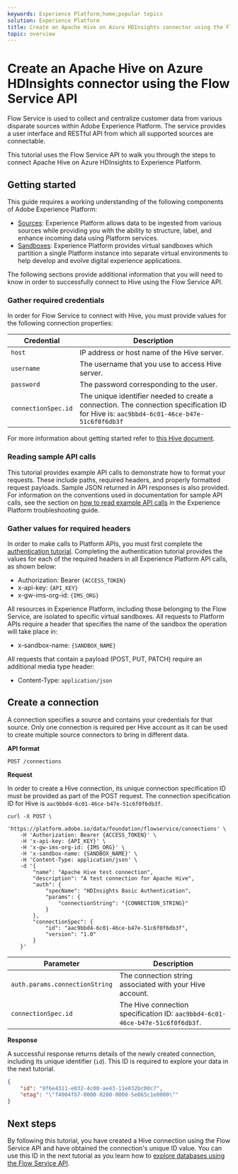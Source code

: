 ```yaml
---
keywords: Experience Platform;home;popular topics
solution: Experience Platform
title: Create an Apache Hive on Azure HDInsights connector using the Flow Service API
topic: overview
---
```


# Create an Apache Hive on Azure HDInsights connector using the Flow Service API

Flow Service is used to collect and centralize customer data from various disparate sources within Adobe Experience Platform. The service provides a user interface and RESTful API from which all supported sources are connectable.

This tutorial uses the Flow Service API to walk you through the steps to connect Apache Hive on Azure HDInsights to Experience Platform.

## Getting started

This guide requires a working understanding of the following components of Adobe Experience Platform:

*   [Sources](../../../../home.md): Experience Platform allows data to be ingested from various sources while providing you with the ability to structure, label, and enhance incoming data using Platform services.
*   [Sandboxes](../../../../../sandboxes/home.md): Experience Platform provides virtual sandboxes which partition a single Platform instance into separate virtual environments to help develop and evolve digital experience applications.

The following sections provide additional information that you will need to know in order to successfully connect to Hive using the Flow Service API.

### Gather required credentials

In order for Flow Service to connect with Hive, you must provide values for the following connection properties:

| Credential | Description |
| ---------- | ----------- |
| `host` | IP address or host name of the Hive server. |
| `username` | The username that you use to access Hive server.|
| `password` | The password corresponding to the user. |
| `connectionSpec.id` | The unique identifier needed to create a connection. The connection specification ID for Hive is: `aac9bbd4-6c01-46ce-b47e-51c6f0f6db3f` |

For more information about getting started refer to [this Hive document](https://cwiki.apache.org/confluence/display/Hive/Tutorial#Tutorial-GettingStarted).

### Reading sample API calls

This tutorial provides example API calls to demonstrate how to format your requests. These include paths, required headers, and properly formatted request payloads. Sample JSON returned in API responses is also provided. For information on the conventions used in documentation for sample API calls, see the section on [how to read example API calls](../../../../../landing/troubleshooting.md#how-do-i-format-an-api-request) in the Experience Platform troubleshooting guide.

### Gather values for required headers

In order to make calls to Platform APIs, you must first complete the [authentication tutorial](../../../../../tutorials/authentication.md). Completing the authentication tutorial provides the values for each of the required headers in all Experience Platform API calls, as shown below:

*   Authorization: Bearer `{ACCESS_TOKEN}`
*   x-api-key: `{API_KEY}`
*   x-gw-ims-org-id: `{IMS_ORG}`

All resources in Experience Platform, including those belonging to the Flow Service, are isolated to specific virtual sandboxes. All requests to Platform APIs require a header that specifies the name of the sandbox the operation will take place in:

*   x-sandbox-name: `{SANDBOX_NAME}`

All requests that contain a payload (POST, PUT, PATCH) require an additional media type header:

*   Content-Type: `application/json`

## Create a connection

A connection specifies a source and contains your credentials for that source. Only one connection is required per Hive account as it can be used to create multiple source connectors to bring in different data.

**API format**

```http
POST /connections
```

**Request**

In order to create a Hive connection, its unique connection specification ID must be provided as part of the POST request. The connection specification ID for Hive is `aac9bbd4-6c01-46ce-b47e-51c6f0f6db3f`.

```shell
curl -X POST \
    'https://platform.adobe.io/data/foundation/flowservice/connections' \
    -H 'Authorization: Bearer {ACCESS_TOKEN}' \
    -H 'x-api-key: {API_KEY}' \
    -H 'x-gw-ims-org-id: {IMS_ORG}' \
    -H 'x-sandbox-name: {SANDBOX_NAME}' \
    -H 'Content-Type: application/json' \
    -d '{
        "name": "Apache Hive test connection",
        "description": "A test connection for Apache Hive",
        "auth": {
            "specName": "HDInsights Basic Authentication",
            "params": {
                "connectionString": "{CONNECTION_STRING}"
            }
        },
        "connectionSpec": {
            "id": "aac9bbd4-6c01-46ce-b47e-51c6f0f6db3f",
            "version": "1.0"
        }
    }'
```

| Parameter | Description |
| --------- | ----------- |
| `auth.params.connectionString` | The connection string associated with your Hive account. |
| `connectionSpec.id` | The Hive connection specification ID: `aac9bbd4-6c01-46ce-b47e-51c6f0f6db3f`. |

**Response**

A successful response returns details of the newly created connection, including its unique identifier (`id`). This ID is required to explore your data in the next tutorial.

```json
{
    "id": "9f6e4311-e032-4c00-ae43-11e032bc00c7",
    "etag": "\"f4004fb7-0000-0200-0000-5e865c1e0000\""
}
```

## Next steps

By following this tutorial, you have created a Hive connection using the Flow Service API and have obtained the connection's unique ID value. You can use this ID in the next tutorial as you learn how to [explore databases using the Flow Service API](../../explore/database-nosql.md).
